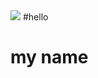 <img src="https://capsule-render.vercel.app/api?type=wave&color=auto&height=300&section=header&text=song%20jinsub&fontSize=90" />
#hello

# my name
                                            
